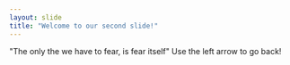 ```yaml
---
layout: slide
title: "Welcome to our second slide!"
---
```

"The only the we have to fear, is fear itself"
Use the left arrow to go back!
